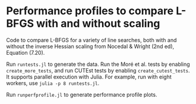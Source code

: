 # Performance profiles to compare L-BFGS with and without scaling
Code to compare L-BFGS for a variety of line searches, both with and
without the inverse Hessian scaling from Nocedal & Wright (2nd ed), Equation (7.20).

Run `runtests.jl` to generate the data.
Run the Moré et al. tests by enabling `create_more_tests`, and
run CUTEst tests by enabling `create_cutest_tests`.
It supports parallel execution with Julia. For example, run with eight
workers, use `julia -p 8 runtests.jl`.


Run `runperfprofile.jl` to generate performance profile plots.
